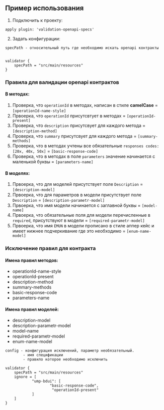 ## Пример использования
1. Подключить к проекту:
```
apply plugin: 'validation-openapi-specs'
```
2. Задать конфигурации:
```
specPath - относительный путь где необходимо искать openapi контракты


validator {
    specPath = "src/main/resources"
}
```

### Правила для валидации openapi контрактов
#### В методах:
1. Проверка, что `operationId` в методах, написан в стиле **camelCase** = `[operationId-name-style]`
2. Првоерка, что `operationId` присутсвтует в методах = `[operationId-present]`
3. Проверка, что `description` присутсвует для каждого метода = `[description-method]`
4. Проверка, что `summary` присутсвует для каждого метода = `[summary-methods]`
5. Проверка, что в методах учтены все обязательные `responses codes: [20x, 40x, 50x]` = `[basic-response-code]`
6. Проверка, что в методах в поле `parameters` значение начинается с маленькой буквы = `[parameters-name]`
#### В моделях:
1. Првоерка, что для моделей присутствует поле `Description` = `[description-model]`
2. Првоерка, что для параметров в модели присутствует поле `Description` = `[description-parametr-model]`
3. Првоерка, что имя модели начинается с заглавной буквы = `[model-name]`
4. Првоерка, что обязательные поля для модели перечисленные в `required`, присутствуют в модели = `[required-parametr-model]`
5. Првоерка, что имя `EMUN` в модели прописано в стиле аппер кейс и имеет нижнее подчеркивание где это необходимо = `[enum-name-model]`

### Исключение правил для контракта
#### Имена правил методов:
- operationId-name-style
- operationId-present
- description-method
- summary-methods
- basic-response-code
- parameters-name

#### Имена правил моделей:
- description-model
- description-parametr-model
- model-name
- required-parametr-model
- enum-name-model

```
config - конфигурация исключений, параметр необязательный.
        - имя спецификации
        - правило которое необходимо исключить
        
validator {
    specPath = "src/main/resources"
    ignore = [
            "ump-bdui": [
                    "basic-response-code",
                     "operationId-present"
            ]
    ]
}

```